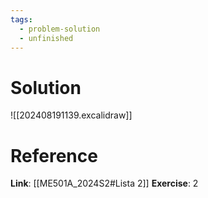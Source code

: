 ```yaml
---
tags:
  - problem-solution
  - unfinished
---
```

# Solution
![[202408191139.excalidraw]]

# Reference
**Link**: [[ME501A_2024S2#Lista 2]]
**Exercise**: 2